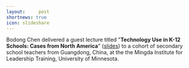 ```yaml
---
layout:     post
shortnews: true
icon: slideshare
---
```


Bodong Chen delivered a guest lecture titled "**Technology Use in K-12 Schools: Cases from North America**" ([slides](http://bit.ly/2Fc5423)) to a cohort of secondary school teachers from Guangdong, China, at the the Mingda Institute for Leadership Training, University of Minnesota.